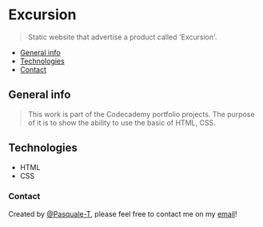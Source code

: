 # Excursion
> Static website that advertise a product called 'Excursion'.

* [General info](#general-info)
* [Technologies](#technologies)
* [Contact](#contact)

## General info
> This work is part of the Codecademy portfolio projects. The purpose of it is to show the ability to use the basic of HTML, CSS.

## Technologies
* HTML
* CSS 

### Contact

Created by [@Pasquale-T](https://github.com/PasqualeT-Git), please feel free to contact me on my [email](mailto:troisepasquale1990@gmail.com)!  